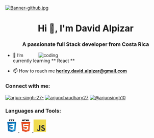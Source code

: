 [![Banner-github.jpg](https://i.postimg.cc/kM1v0Csr/Banner-github.jpg)](https://postimg.cc/14FFFLbM)
 <h1 align="center">Hi 👋, I'm David Alpizar</h1>
<h3 align="center">A passionate full Stack developer from Costa Rica</h3>
<img align="right" alt="coding" width="400px" src="https://media2.giphy.com/media/v1.Y2lkPTc5MGI3NjExN2IxYjczNjMxZTE4YTlmMjkxNGVhZGNkY2E2Zjk1NTA4MmNkMGJhNiZlcD12MV9pbnRlcm5hbF9naWZzX2dpZklkJmN0PWc/qgQUggAC3Pfv687qPC/giphy.gif">



- 🌱 I’m currently learning ** React **

- 📫 How to reach me **herley.david.alpizar@gmail.com**

<h3 align="left">Connect with me:</h3>
<p align="left">
<a href="https://www.linkedin.com/in/david-alpizar-64a439328/" target="blank"><img align="center" src="https://raw.githubusercontent.com/rahuldkjain/github-profile-readme-generator/master/src/images/icons/Social/linked-in-alt.svg" alt="arjun-singh-27-" height="40" width="40" margin-right="20px"/></a>
<a href="https://www.instagram.com/alpizar.hd/" target="blank"><img align="center" src="https://raw.githubusercontent.com/rahuldkjain/github-profile-readme-generator/master/src/images/icons/Social/instagram.svg" alt="arjunchaudhary27" height="40" width="40"  margin-right="20px"/></a>
<a href="mailto:herley.david.alpizar@gmail.com" target="blank"><img align="center" src="https://img.icons8.com/?size=100&id=qyRpAggnV0zH&format=png&color=000000" alt="@arjunsingh10" height="40" width="40"  margin-right="20px"/></a>
</p>

<h3 align="left">Languages and Tools:</h3>
<p align="left"> <a href="https://www.freecodecamp.org/certification/David_Alpizar/responsive-web-design" target="_blank" rel="davidalpizar"> <img src="https://raw.githubusercontent.com/devicons/devicon/master/icons/css3/css3-original-wordmark.svg" alt="html" width="40" height="40"/> </a> <a href="https://www.freecodecamp.org/certification/David_Alpizar/responsive-web-design" target="_blank" rel="davidalpizar"> <img src="https://raw.githubusercontent.com/devicons/devicon/master/icons/html5/html5-original-wordmark.svg" alt="css" width="40" height="40"/> </a> <a href="https://www.w3schools.com/cpp/" target="_blank" rel="davidalpizar"> <img src="https://raw.githubusercontent.com/devicons/devicon/master/icons/javascript/javascript-original.svg" alt="javascript" alt="javascript" width="40" height="40"/> </a></p>
